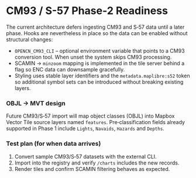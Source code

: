 # CM93 / S-57 Phase‑2 Readiness

The current architecture defers ingesting CM93 and S‑57 data until a later
phase.  Hooks are nevertheless in place so the data can be enabled without
structural changes:

* `OPENCN_CM93_CLI` – optional environment variable that points to a CM93
  conversion tool.  When unset the system skips CM93 processing.
* SCAMIN → `minzoom` mapping is implemented in the tile server behind a flag so
  ENC data can downsample gracefully.
* Styling uses stable layer identifiers and the `metadata.maplibre:s52` token so
  additional symbol sets can be introduced without breaking existing layers.

### OBJL → MVT design

Future CM93/S‑57 import will map object classes (OBJL) into Mapbox Vector Tile
source layers named `features`.  Pre‑classification fields already supported in
Phase 1 include `Lights`, `Navaids`, `Hazards` and `Depths`.

### Test plan (for when data arrives)

1. Convert sample CM93/S‑57 datasets with the external CLI.
2. Import into the registry and verify `/charts` includes the new records.
3. Render tiles and confirm SCAMIN filtering behaves as expected.

